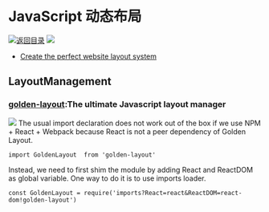 # JavaScript 动态布局

[![&#x8FD4;&#x56DE;&#x76EE;&#x5F55;](https://i.postimg.cc/50XLzC7C/image.png)](https://github.com/wx-chevalier/Web-Series) ![](https://cdn-images-1.medium.com/max/1600/1*phV0oLsKV_qVjFVv5lY1vw.png)

* [Create the perfect website layout system](http://www.tuicool.com/articles/meiAziQ)

## LayoutManagement

### [golden-layout](https://github.com/deepstreamIO/golden-layout):The ultimate Javascript layout manager

![](https://cloud.githubusercontent.com/assets/512416/4584449/e6c154a0-4ffa-11e4-81a8-a7e5f8689dc5.PNG) The usual import declaration does not work out of the box if we use NPM + React + Webpack because React is not a peer dependency of Golden Layout.

```text
import GoldenLayout  from 'golden-layout'
```

Instead, we need to first shim the module by adding React and ReactDOM as global variable. One way to do it is to use imports loader.

```text
const GoldenLayout = require('imports?React=react&ReactDOM=react-dom!golden-layout')
```

